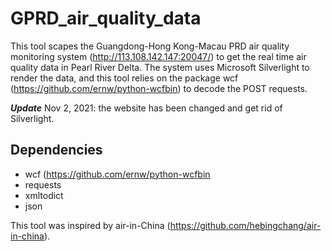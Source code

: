 # GPRD_air_quality_data
This tool scapes the Guangdong-Hong Kong-Macau PRD air quality monitoring system (http://113.108.142.147:20047/) to get the real time air quality 
data in Pearl River Delta. The system uses Microsoft Silverlight to render the data, and this tool relies on the package wcf (https://github.com/ernw/python-wcfbin)
to decode the POST requests. 

***Update*** Nov 2, 2021: the website has been changed and get rid of Silverlight. 

## Dependencies
 - wcf (https://github.com/ernw/python-wcfbin
 - requests
 - xmltodict
 - json
 
This tool was inspired by air-in-China (https://github.com/hebingchang/air-in-china). 
